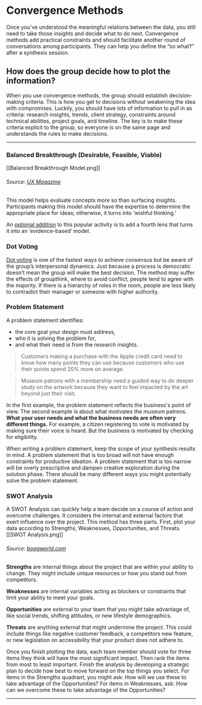 # Convergence Methods
Once you’ve understood the meaningful relations between the data, you still need to take those insights and decide what to do next. Convergence methods add practical constraints and should facilitate another round of conversations among participants. They can help you define the “so what?” after a synthesis session. 

## How does the group decide how to plot the information?
When you use convergence methods, the group should establish decision-making criteria. This is how you get to decisions without weakening the idea with compromises. Luckily, you should have lots of information to pull in as criteria: research insights, trends, client strategy, constraints around technical abilities, project goals, and timeline. The key is to make these criteria explicit to the group, so everyone is on the same page and understands the rules to make decisions. 

---
### Balanced Breakthrough (Desirable, Feasible, Viable)
[[Balanced Breakthrough Model.png]]
###### Source: [UX Magazine](https://uxpamagazine.org/the-fourth-lens-making-design-thinking-work-for-digital-health/)

This model helps evaluate concepts more so than surfacing insights. Participants making this model should have the expertise to determine the appropriate place for ideas; otherwise, it turns into ‘wishful thinking.’

An [optional addition](https://uxpamagazine.org/the-fourth-lens-making-design-thinking-work-for-digital-health/) to this popular activity is to add a fourth lens that turns it into an ‘evidence-based’ model. 

### Dot Voting
[Dot voting](https://www.wikiwand.com/en/Dot-voting) is one of the fastest ways to achieve consensus but be aware of the group’s interpersonal dynamics. Just because a process is democratic doesn’t mean the group will make the best decision. The method may suffer the effects of groupthink, where to avoid conflict, people tend to agree with the majority. If there is a hierarchy of roles in the room, people are less likely to contradict their manager or someone with higher authority. 

### Problem Statement
A problem statement identifies:
-   the core goal your design must address,
-   who it is solving the problem for, 
-   and what their need is from the research insights. 
    
> Customers making a purchase with the Apple credit card need to know how many points they can use because customers who use their points spend 20% more on average. 

> Museum patrons with a membership need a guided way to do deeper study on the artwork because they want to feel impacted by the art beyond just their visit. 

In the first example, the problem statement reflects the business's point of view. The second example is about what motivates the museum patrons. **What your user needs and what the business needs are often very different things.** For example, a citizen registering to vote is motivated by making sure their voice is heard. But the business is motivated by checking for eligibility. 

When writing a problem statement, keep the scope of your synthesis results in mind. A problem statement that is too broad will not have enough constraints for productive ideation. A problem statement that is too narrow will be overly prescriptive and dampen creative exploration during the solution phase. There should be many different ways you might potentially solve the problem statement.

### SWOT Analysis
A SWOT Analysis can quickly help a team decide on a course of action and overcome challenges. It considers the internal and external factors that exert influence over the project. This method has three parts. First, plot your data according to Strengths, Weaknesses, Opportunities, and Threats. 
[[SWOT Analysis.png]]
###### Source: [boagworld.com](https://boagworld.com/digital-strategy/swot-analysis/)

**Strengths** are internal things about the project that are within your ability to change. They might include unique resources or how you stand out from competitors. 

**Weaknesses** are internal variables acting as blockers or constraints that limit your ability to meet your goals. 

**Opportunities** are external to your team that you might take advantage of, like social trends, shifting attitudes, or new lifestyle demographics. 

**Threats** are anything external that might undermine the project. This could include things like negative customer feedback, a competitors new feature, or new legislation on accessibility that your product does not adhere to. 

Once you finish plotting the data, each team member should vote for three items they think will have the most significant impact. Then rank the items from most to least important. Finish the analysis by developing a strategic plan to decide how best to move forward on the top things you select. For items in the Strengths quadrant, you might ask: How will we use these to take advantage of the Opportunities? For items in Weaknesses, ask: How can we overcome these to take advantage of the Opportunities?

---
